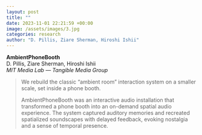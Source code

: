 ```yaml
---
layout: post
title: ""
date: 2023-11-01 22:21:59 +00:00
image: /assets/images/3.jpg
categories: research
author: "D. Pillis, Ziare Sherman, Hiroshi Ishii"
---
```


**AmbientPhoneBooth**  
D. Pillis, Ziare Sherman, Hiroshi Ishii  
*MIT Media Lab — Tangible Media Group*
<blockquote>
  <p>
We rebuild the classic “ambient room” interaction system on a smaller scale, set inside a phone booth.

AmbientPhoneBooth was an interactive audio installation that transformed a phone booth into an on-demand spatial audio experience. The system captured auditory memories and recreated spatialized soundscapes with delayed feedback, evoking nostalgia and a sense of temporal presence.
  </p>
</blockquote>
